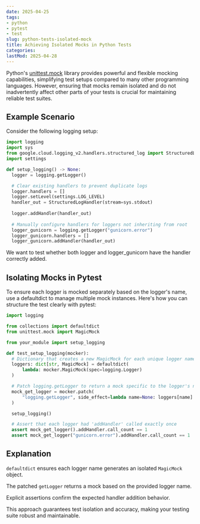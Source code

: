 ```yaml
---
date: 2025-04-25
tags:
- python
- pytest
- test
slug: python-tests-isolated-mock
title: Achieving Isolated Mocks in Python Tests
categories:
lastMod: 2025-04-28
---
```

Python's [unittest.mock](https://docs.python.org/3/library/unittest.mock.html) library provides powerful and flexible mocking capabilities, simplifying test setups compared to many other programming languages. However, ensuring that mocks remain isolated and do not inadvertently affect other parts of your tests is crucial for maintaining reliable test suites.

## Example Scenario

Consider the following logging setup:

```python
import logging
import sys
from google.cloud.logging_v2.handlers.structured_log import StructuredLogHandler
import settings

def setup_logging() -> None:
  logger = logging.getLogger()

  # Clear existing handlers to prevent duplicate logs
  logger.handlers = []
  logger.setLevel(settings.LOG_LEVEL)
  handler_out = StructuredLogHandler(stream=sys.stdout)
  
  logger.addHandler(handler_out)
  
  # Manually configure handlers for loggers not inheriting from root
  logger_gunicorn = logging.getLogger("gunicorn.error")
  logger_gunicorn.handlers = []
  logger_gunicorn.addHandler(handler_out)
```

We want to test whether both logger and logger_gunicorn have the handler correctly added.

## Isolating Mocks in Pytest

To ensure each logger is mocked separately based on the logger's name, use a defaultdict to manage multiple mock instances. Here's how you can structure the test clearly with pytest:

```python
import logging

from collections import defaultdict
from unittest.mock import MagicMock

from your_module import setup_logging

def test_setup_logging(mocker):
  # Dictionary that creates a new MagicMock for each unique logger name
  loggers: dict[str, MagicMock] = defaultdict(
      lambda: mocker.MagicMock(spec=logging.Logger)
  )

  # Patch logging.getLogger to return a mock specific to the logger's name
  mock_get_logger = mocker.patch(
      "logging.getLogger", side_effect=lambda name=None: loggers[name]
  )

  setup_logging()

  # Assert that each logger had 'addHandler' called exactly once
  assert mock_get_logger().addHandler.call_count == 1
  assert mock_get_logger("gunicorn.error").addHandler.call_count == 1
```

## Explanation

`defaultdict` ensures each logger name generates an isolated `MagicMock` object.

The patched `getLogger` returns a mock based on the provided logger name.



Explicit assertions confirm the expected handler addition behavior.

This approach guarantees test isolation and accuracy, making your testing suite robust and maintainable.
